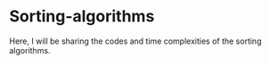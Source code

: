 # Sorting-algorithms
Here, I will be sharing the codes and time complexities of the sorting algorithms.
